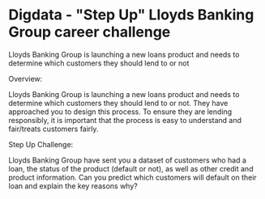 # Digdata - "Step Up" Lloyds Banking Group career challenge
Lloyds Banking Group is launching a new loans product and needs to determine which customers they should lend to or not

Overview:

Lloyds Banking Group is launching a new loans product and needs to determine which customers they should lend to or not. They have approached you to design this process. To ensure they are lending responsibly, it is important that the process is easy to understand and fair/treats customers fairly.

Step Up Challenge:

Lloyds Banking Group have sent you a dataset of customers who had a loan, the status of the product (default or not), as well as other credit and product information. Can you predict which customers will default on their loan and explain the key reasons why?
